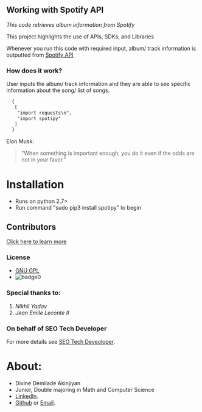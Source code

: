 ## Working with Spotify API

*This code retrieves album information from Spotify*

This project highlights the use of APIs, SDKs, and Libraries

Whenever you run this code with required input, album/ track information is outputted from [Spotify API](https://developer.spotify.com/)

### How does it work?

User inputs the album/ track information and they are able to see specific information about the song/ list of songs.

```markdown
  {
   [
    "import requests\n",
    "import spotipy"
   ]
  }
```
Elon Musk:
> "When something is important enough, you do it even if the odds are not in your favor."

# Installation
* Runs on python 2.7>
* Run command "sudo pip3 install spotipy" to begin

## Contributors
[Click here to learn more](https://github.com/Demilade30)

### License

- [GNU GPL](license)
- ![badge0](https://img.shields.io/static/v1?label=<License>&message=GNU>&color=<BLUE>)

### **Special thanks to:**
1. _Nikhil Yadav_
2. _Jean Emile Leconte II_

### On behalf of SEO Tech Developer
For more details see [SEO Tech Deveoloper](https://www.seo-usa.org/career/tech/).

# About:
* Divine Demilade Akinjiyan
* Junior, Double majoring in Math and Computer Science
* [LinkedIn](https://www.linkedin.com/in/divine-akinjiyan/).
* [Github](https://github.com/Demilade30) or [Email](divine.akinjiyan@gmail.com).
